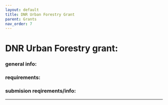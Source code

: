 ```yaml
---
layout: default
title: DNR Urban Forestry Grant
parent: Grants
nav_order: 7
---
```

# DNR Urban Forestry grant:

### general info:

### requirements:

### submision reqirements/info:



---